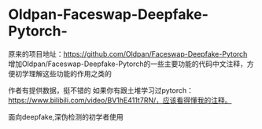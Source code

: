 # Oldpan-Faceswap-Deepfake-Pytorch-


原来的项目地址：https://github.com/Oldpan/Faceswap-Deepfake-Pytorch
增加Oldpan/Faceswap-Deepfake-Pytorch的一些主要功能的代码中文注释，方便初学理解这些功能的作用之类的

作者有提供数据，挺不错的
如果你有跟土堆学习过pytorch：https://www.bilibili.com/video/BV1hE411t7RN/，应该看得懂我的注释。

面向deepfake,深伪检测的初学者使用
